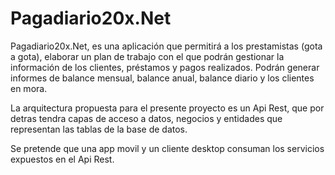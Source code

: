 # Pagadiario20x.Net

Pagadiario20x.Net, es una aplicación que permitirá a los prestamistas (gota a gota), elaborar un plan de trabajo con el que podrán gestionar la información de los clientes, préstamos y pagos realizados. Podrán generar informes de balance mensual, balance anual, balance diario y los clientes en mora.

La arquitectura propuesta para el presente proyecto es un Api Rest, que por detras tendra capas de acceso a datos, negocios y entidades que representan las tablas de la base de datos. 

Se pretende que una app movil y un cliente desktop consuman los servicios expuestos en el Api Rest.
